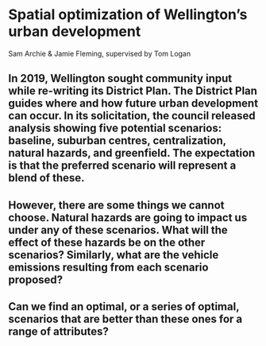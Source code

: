 # Spatial optimization of Wellington’s urban development

Sam Archie & Jamie Fleming, supervised by Tom Logan

## In 2019, Wellington sought community input while re-writing its District Plan. The District Plan guides where and how future urban development can occur. In its solicitation, the council released analysis showing five potential scenarios: baseline, suburban centres, centralization, natural hazards, and greenfield. The expectation is that the preferred scenario will represent a blend of these.
## However, there are some things we cannot choose. Natural hazards are going to impact us under any of these scenarios. What will the effect of these hazards be on the other scenarios? Similarly, what are the vehicle emissions resulting from each scenario proposed?
## Can we find an optimal, or a series of optimal, scenarios that are better than these ones for a range of attributes?
